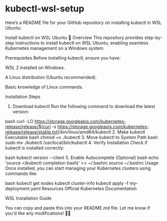 # kubectl-wsl-setup
Here’s a README file for your GitHub repository on installing kubectl in WSL Ubuntu:

Install kubectl on WSL Ubuntu 🚀
Overview
This repository provides step-by-step instructions to install kubectl on WSL Ubuntu, enabling seamless Kubernetes management on a Windows system.

Prerequisites
Before installing kubectl, ensure you have:

WSL 2 installed on Windows.

A Linux distribution (Ubuntu recommended).

Basic knowledge of Linux commands.

Installation Steps
1. Download kubectl
Run the following command to download the latest version:

bash
curl -LO https://storage.googleapis.com/kubernetes-release/release/$(curl -s https://storage.googleapis.com/kubernetes-release/release/stable.txt)/bin/linux/amd64/kubectl
2. Make kubectl Executable
bash
chmod +x ./kubectl
3. Move kubectl to System Path
bash
sudo mv ./kubectl /usr/local/bin/kubectl
4. Verify Installation
Check if kubectl is installed correctly:

bash
kubectl version --client
5. Enable Autocomplete (Optional)
bash
echo 'source <(kubectl completion bash)' >> ~/.bashrc
source ~/.bashrc
Usage
Once installed, you can start managing your Kubernetes clusters using commands like:

bash
kubectl get nodes
kubectl cluster-info
kubectl apply -f my-deployment.yaml
Resources
Official Kubernetes Documentation

WSL Installation Guide

You can copy and paste this into your README.md file. Let me know if you'd like any modifications! 🚀😊
